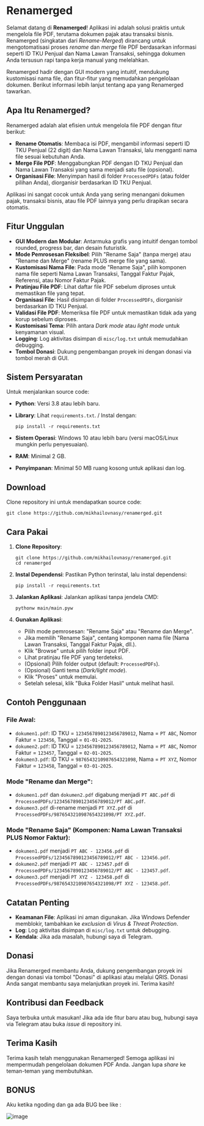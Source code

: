 # Renamerged

Selamat datang di **Renamerged**! Aplikasi ini adalah solusi praktis untuk mengelola file PDF, terutama dokumen pajak atau transaksi bisnis. Renamerged (singkatan dari *Rename-Merged*) dirancang untuk mengotomatisasi proses *rename* dan *merge* file PDF berdasarkan informasi seperti ID TKU Penjual dan Nama Lawan Transaksi, sehingga dokumen Anda tersusun rapi tanpa kerja manual yang melelahkan.

Renamerged hadir dengan GUI modern yang intuitif, mendukung kustomisasi nama file, dan fitur-fitur yang memudahkan pengelolaan dokumen. Berikut informasi lebih lanjut tentang apa yang Renamerged tawarkan.

## Apa Itu Renamerged?

Renamerged adalah alat efisien untuk mengelola file PDF dengan fitur berikut:

- **Rename Otomatis**: Membaca isi PDF, mengambil informasi seperti ID TKU Penjual (22 digit) dan Nama Lawan Transaksi, lalu mengganti nama file sesuai kebutuhan Anda.
- **Merge File PDF**: Menggabungkan PDF dengan ID TKU Penjual dan Nama Lawan Transaksi yang sama menjadi satu file (opsional).
- **Organisasi File**: Menyimpan hasil di folder `ProcessedPDFs` (atau folder pilihan Anda), diorganisir berdasarkan ID TKU Penjual.

Aplikasi ini sangat cocok untuk Anda yang sering menangani dokumen pajak, transaksi bisnis, atau file PDF lainnya yang perlu dirapikan secara otomatis.

## Fitur Unggulan

- **GUI Modern dan Modular**: Antarmuka grafis yang intuitif dengan tombol rounded, progress bar, dan desain futuristik.
- **Mode Pemrosesan Fleksibel**: Pilih "Rename Saja" (tanpa merge) atau "Rename dan Merge" (rename PLUS merge file yang sama).
- **Kustomisasi Nama File**: Pada mode "Rename Saja", pilih komponen nama file seperti Nama Lawan Transaksi, Tanggal Faktur Pajak, Referensi, atau Nomor Faktur Pajak.
- **Pratinjau File PDF**: Lihat daftar file PDF sebelum diproses untuk memastikan file yang tepat.
- **Organisasi File**: Hasil disimpan di folder `ProcessedPDFs`, diorganisir berdasarkan ID TKU Penjual.
- **Validasi File PDF**: Memeriksa file PDF untuk memastikan tidak ada yang korup sebelum diproses.
- **Kustomisasi Tema**: Pilih antara *Dark mode* atau *light mode* untuk kenyamanan visual.
- **Logging**: Log aktivitas disimpan di `misc/log.txt` untuk memudahkan debugging.
- **Tombol Donasi**: Dukung pengembangan proyek ini dengan donasi via tombol merah di GUI.

## Sistem Persyaratan

Untuk menjalankan source code:

- **Python**: Versi 3.8 atau lebih baru.

- **Library**: Lihat `requirements.txt`. /  Instal dengan:

  ```
  pip install -r requirements.txt
  ```

- **Sistem Operasi**: Windows 10 atau lebih baru (versi macOS/Linux mungkin perlu penyesuaian).

- **RAM**: Minimal 2 GB.

- **Penyimpanan**: Minimal 50 MB ruang kosong untuk aplikasi dan log.

## Download

Clone repository ini untuk mendapatkan source code:

```
git clone https://github.com/mikhailovnasy/renamerged.git
```

## Cara Pakai

1. **Clone Repository**:

   ```
   git clone https://github.com/mikhailovnasy/renamerged.git
   cd renamerged
   ```

2. **Instal Dependensi**: Pastikan Python terinstal, lalu instal dependensi:

   ```
   pip install -r requirements.txt
   ```

3. **Jalankan Aplikasi**: Jalankan aplikasi tanpa jendela CMD:

   ```
   pythonw main/main.pyw
   ```

4. **Gunakan Aplikasi**:

   - Pilih mode pemrosesan: "Rename Saja" atau "Rename dan Merge".
   - Jika memilih "Rename Saja", centang komponen nama file (Nama Lawan Transaksi, Tanggal Faktur Pajak, dll.).
   - Klik "Browse" untuk pilih folder input PDF.
   - Lihat pratinjau file PDF yang terdeteksi.
   - (Opsional) Pilih folder output (default: `ProcessedPDFs`).
   - (Opsional) Ganti tema (*Dark/light mode*).
   - Klik "Proses" untuk memulai.
   - Setelah selesai, klik "Buka Folder Hasil" untuk melihat hasil.

## Contoh Penggunaan

### File Awal:

- `dokumen1.pdf`: ID TKU = `1234567890123456789012`, Nama = `PT ABC`, Nomor Faktur = `123456`, Tanggal = `01-01-2025`.
- `dokumen2.pdf`: ID TKU = `1234567890123456789012`, Nama = `PT ABC`, Nomor Faktur = `123457`, Tanggal = `02-01-2025`.
- `dokumen3.pdf`: ID TKU = `9876543210987654321098`, Nama = `PT XYZ`, Nomor Faktur = `123458`, Tanggal = `03-01-2025`.

### Mode "Rename dan Merge":

- `dokumen1.pdf` dan `dokumen2.pdf` digabung menjadi `PT ABC.pdf` di `ProcessedPDFs/1234567890123456789012/PT ABC.pdf`.
- `dokumen3.pdf` di-rename menjadi `PT XYZ.pdf` di `ProcessedPDFs/9876543210987654321098/PT XYZ.pdf`.

### Mode "Rename Saja" (Komponen: Nama Lawan Transaksi PLUS Nomor Faktur):

- `dokumen1.pdf` menjadi `PT ABC - 123456.pdf` di `ProcessedPDFs/1234567890123456789012/PT ABC - 123456.pdf`.
- `dokumen2.pdf` menjadi `PT ABC - 123457.pdf` di `ProcessedPDFs/1234567890123456789012/PT ABC - 123457.pdf`.
- `dokumen3.pdf` menjadi `PT XYZ - 123458.pdf` di `ProcessedPDFs/9876543210987654321098/PT XYZ - 123458.pdf`.

## Catatan Penting

- **Keamanan File**: Aplikasi ini aman digunakan. Jika Windows Defender memblokir, tambahkan ke *exclusion* di *Virus & Threat Protection*.
- **Log**: Log aktivitas disimpan di `misc/log.txt` untuk debugging.
- **Kendala**: Jika ada masalah, hubungi saya di Telegram.

## Donasi

Jika Renamerged membantu Anda, dukung pengembangan proyek ini dengan donasi via tombol "Donasi" di aplikasi atau melalui QRIS. Donasi Anda sangat membantu saya melanjutkan proyek ini. Terima kasih!

## Kontribusi dan Feedback

Saya terbuka untuk masukan! Jika ada ide fitur baru atau bug, hubungi saya via Telegram atau buka *issue* di repository ini.

## Terima Kasih

Terima kasih telah menggunakan Renamerged! Semoga aplikasi ini mempermudah pengelolaan dokumen PDF Anda. Jangan lupa *share* ke teman-teman yang membutuhkan.

## BONUS

Aku ketika ngoding dan ga ada BUG bee like :

![image](https://github.com/user-attachments/assets/8c819a28-52f1-4503-9469-e81e467ad619)